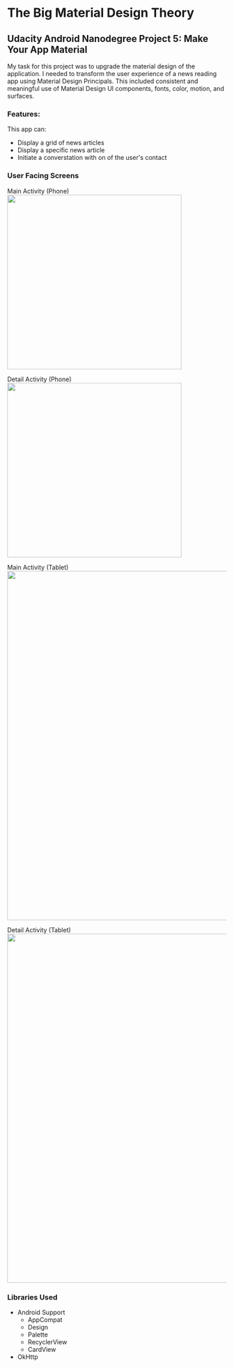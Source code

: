 # The Big Material Design Theory

## Udacity Android Nanodegree Project 5: Make Your App Material
My task for this project was to upgrade the material design of the application. I needed to transform the user experience of a news reading app using Material Design Principals. This included consistent and meaningful use of Material Design UI components, fonts, color, motion, and surfaces.

### Features:
This app can:
* Display a grid of news articles
* Display a specific news article
* Initiate a converstation with on of the user's contact

### User Facing Screens
Main Activity (Phone) </br>
<img src="https://user-images.githubusercontent.com/25759516/31747391-7f3caddc-b421-11e7-9a4e-7567c773fd4d.png" width="400">

Detail Activity (Phone) </br>
<img src="https://user-images.githubusercontent.com/25759516/31747394-807e0196-b421-11e7-9840-09cdcb83ce2b.png" width="400">

Main Activity (Tablet) </br>
<img src="https://user-images.githubusercontent.com/25759516/31747399-81f5bbfe-b421-11e7-952a-a6d8f7aeeb2e.png" width="800">

Detail Activity (Tablet) </br>
<img src="https://user-images.githubusercontent.com/25759516/31747404-8339a46c-b421-11e7-8b92-969f2c026725.png" width="800">

### Libraries Used
* Android Support
	* AppCompat
	* Design
	* Palette
	* RecyclerView
	* CardView
* OkHttp
